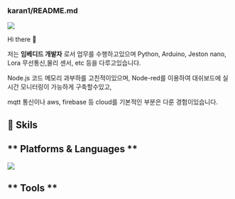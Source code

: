 ### karan1/README.md


<img src="https://img.shields.io/badge/seoyouwon96@gmail.com-EA4335?style=flat-square&logo=Gmail&logoColor=white"/>

Hi there 👋 

저는 **임베디드 개발자** 로서 업무를 수행하고있으며 Python, Arduino, Jeston nano, Lora 무선통신,물리 센서, etc 등을 다루고있습니다.

Node.js 코드 메모리 과부하를 고친적이있으며, Node-red를 이용하여 대쉬보드에 실시간 모니터링이 가능하게 구축할수있고,

mqtt 통신이나 aws, firebase 등 cloud를 기본적인 부분은 다룬 경험이있습니다.

## **💪 Skils**

## ** Platforms & Languages **

<img src="https://img.shields.io/badge/Arduino-2300979D?style=flat-square&logo=Arduino&logoColor=white"/>

## ** Tools **
